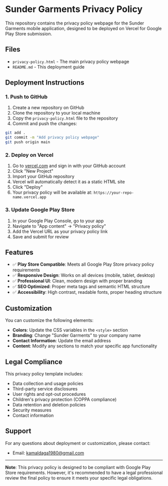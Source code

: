 # Sunder Garments Privacy Policy

This repository contains the privacy policy webpage for the Sunder Garments mobile application, designed to be deployed on Vercel for Google Play Store submission.

## Files

- `privacy-policy.html` - The main privacy policy webpage
- `README.md` - This deployment guide

## Deployment Instructions

### 1. Push to GitHub

1. Create a new repository on GitHub
2. Clone the repository to your local machine
3. Copy the `privacy-policy.html` file to the repository
4. Commit and push the changes:

```bash
git add .
git commit -m "Add privacy policy webpage"
git push origin main
```

### 2. Deploy on Vercel

1. Go to [vercel.com](https://vercel.com) and sign in with your GitHub account
2. Click "New Project"
3. Import your GitHub repository
4. Vercel will automatically detect it as a static HTML site
5. Click "Deploy"
6. Your privacy policy will be available at: `https://your-repo-name.vercel.app`

### 3. Update Google Play Store

1. In your Google Play Console, go to your app
2. Navigate to "App content" → "Privacy policy"
3. Add the Vercel URL as your privacy policy link
4. Save and submit for review

## Features

- ✅ **Play Store Compatible**: Meets all Google Play Store privacy policy requirements
- ✅ **Responsive Design**: Works on all devices (mobile, tablet, desktop)
- ✅ **Professional UI**: Clean, modern design with proper branding
- ✅ **SEO Optimized**: Proper meta tags and semantic HTML structure
- ✅ **Accessibility**: High contrast, readable fonts, proper heading structure

## Customization

You can customize the following elements:

- **Colors**: Update the CSS variables in the `<style>` section
- **Branding**: Change "Sunder Garments" to your company name
- **Contact Information**: Update the email address
- **Content**: Modify any sections to match your specific app functionality

## Legal Compliance

This privacy policy template includes:

- Data collection and usage policies
- Third-party service disclosures
- User rights and opt-out procedures
- Children's privacy protection (COPPA compliance)
- Data retention and deletion policies
- Security measures
- Contact information

## Support

For any questions about deployment or customization, please contact:
- Email: kamaldaga1980@gmail.com

---

**Note**: This privacy policy is designed to be compliant with Google Play Store requirements. However, it's recommended to have a legal professional review the final policy to ensure it meets your specific legal obligations.
